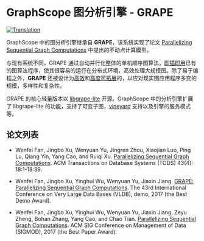 # GraphScope 图分析引擎 - GRAPE

[![Translation](https://shields.io/badge/Docs-English-blue?logo=Read%20The%20Docs)](https://github.com/alibaba/GraphScope/tree/main/analytical_engine)


GraphScope 中的图分析引擎继承自 **GRAPE**，该系统实现了论文 [Parallelizing Sequential Graph Computations](https://dl.acm.org/doi/10.1145/3282488) 中提出的不动点计算模型。

与现有系统不同，GRAPE 通过自动并行化整体的单机顺序图算法，[即插即用](https://github.com/alibaba/libgrape-lite/blob/master/examples/analytical_apps/sssp/sssp_auto.h)已有的图算法程序，使其很容易的运行在分布式环境，高效处理大规模图。除了易于编程之外，**GRAPE** 还被设计为[高效](https://github.com/alibaba/libgrape-lite/blob/master/Performance.md)和[高度可拓展](https://github.com/alibaba/libgrape-lite/blob/master/examples/gnn_sampler)的，以应对现实图应用程序多变的规模，多样性和复杂性。

GRAPE 的核心轻量版本以 [libgrape-lite](https://github.com/alibaba/libgrape-lite/) 开源。GraphScope 中的分析引擎扩展了 libgrape-lite 的功能，支持了可变子图，[vineyard](https://github.com/alibaba/libvineyard/) 支持以及引擎的服务模式等。

## 论文列表

- Wenfei Fan, Jingbo Xu, Wenyuan Yu, Jingren Zhou, Xiaojian Luo, Ping Lu, Qiang Yin, Yang Cao, and Ruiqi Xu. [Parallelizing Sequential Graph Computations](https://dl.acm.org/doi/10.1145/3282488). ACM Transactions on Database Systems (TODS) 43(4): 18:1-18:39.

- Wenfei Fan, Jingbo Xu, Yinghui Wu, Wenyuan Yu, Jiaxin Jiang. [GRAPE: Parallelizing Sequential Graph Computations](http://www.vldb.org/pvldb/vol10/p1889-fan.pdf). The 43rd International Conference on Very Large Data Bases (VLDB), demo, 2017 (the Best Demo Award).

- Wenfei Fan, Jingbo Xu, Yinghui Wu, Wenyuan Yu, Jiaxin Jiang, Zeyu Zheng, Bohan Zhang, Yang Cao, and Chao Tian. [Parallelizing Sequential Graph Computations](https://dl.acm.org/doi/10.1145/3035918.3035942). ACM SIG Conference on Management of Data (SIGMOD), 2017 (the Best Paper Award).
